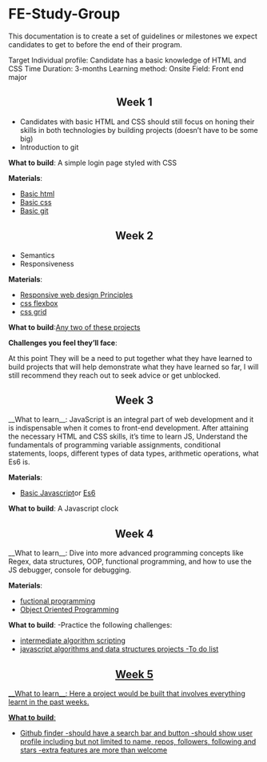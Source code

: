 # FE-Study-Group

This documentation is to create a set of guidelines or milestones we expect candidates to get to before the end of their program.

Target Individual profile: Candidate has a basic knowledge of HTML and CSS
Time Duration: 3-months
Learning method:  Onsite
Field: Front end major

<h2 align="center">Week 1</h2>

- Candidates with basic HTML and CSS should still focus on honing their skills in both technologies by building projects (doesn’t have to be some big)
- Introduction to git 

__What to build__: A simple login page styled with CSS

__Materials__: 
- <a href='https://learn.freecodecamp.org/responsive-web-design/basic-html-and-html5'>Basic html</a>
- <a href='https://learn.freecodecamp.org/responsive-web-design/basic-css'>Basic css</a>
- <a href='https://product.hubspot.com/blog/git-and-github-tutorial-for-beginners'>Basic git</a>


<h2 align="center">Week 2</h2>

- Semantics
- Responsiveness

__Materials__: 
- <a href='https://learn.freecodecamp.org/responsive-web-design/responsive-web-design-principles'>Responsive web design Principles</a>
- <a href='https://learn.freecodecamp.org/responsive-web-design/css-flexbox'> css flexbox</a>
- <a href='https://learn.freecodecamp.org/responsive-web-design/css-grid'>css grid</a>


__What to build__:<a href='https://learn.freecodecamp.org/responsive-web-design/responsive-web-design-projects'>Any two of these projects</a>

__Challenges you feel they’ll face__: 

At this point They will be a need to put together what they have learned to build projects that will help demonstrate what they have learned so far, I will still recommend they reach out to seek advice or get unblocked.



<h2 align="center">Week 3</h2>
__What to learn__: 
JavaScript is an integral part of web development and it is indispensable when it comes to front-end development. After attaining the necessary HTML and CSS skills, it’s time to learn JS, Understand the fundamentals of programming variable assignments, conditional statements, loops, different types of data types, arithmetic operations, what Es6 is.



__Materials__: 
- <a href='https://learn.freecodecamp.org/javascript-algorithms-and-data-structures/basic-javascript'>Basic Javascript</a>or <a href='https://learn.freecodecamp.org/javascript-algorithms-and-data-structures/es6'>Es6</a>

__What to build__: A Javascript clock 



<h2 align="center">Week 4</h2>
__What to learn__: 
Dive into more advanced programming concepts like Regex, data structures, OOP, functional programming, and how to use the JS debugger, console for debugging.


__Materials__: 
- <a href='https://learn.freecodecamp.org/javascript-algorithms-and-data-structures/functional-programming'>fuctional programming</a>
- <a href='https://learn.freecodecamp.org/javascript-algorithms-and-data-structures/object-oriented-programming'>Object Oriented Programming</a>

__What to build__:
-Practice the following challenges:
- <a href='https://learn.freecodecamp.org/javascript-algorithms-and-data-structures/intermediate-algorithm-scripting'>intermediate algorithm scripting</a>
- <a href='https://learn.freecodecamp.org/javascript-algorithms-and-data-structures/javascript-algorithms-and-data-structures-projects'>javascript algorithms and data structures projects
-To do list




<h2 align="center">Week 5</h2>
__What to learn__: 
Here a project would be built that involves everything learnt in the past weeks.

__What to build__:
- Github finder
  -should have a search bar and button
  -should show user profile including but not limited to name, repos, followers, following and stars
 -extra features are more than welcome
   


